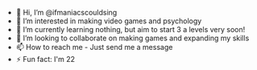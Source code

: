 - 👋 Hi, I’m @ifmaniacscouldsing
- 👀 I’m interested in making video games and psychology
- 🌱 I’m currently learning nothing, but aim to start 3 a levels very soon!
- 💞️ I’m looking to collaborate on making games and expanding my skills
- 📫 How to reach me - Just send me a message
- ⚡ Fun fact: I'm 22

<!---
ifmaniacscouldsing/ifmaniacscouldsing is a ✨ special ✨ repository because its `README.md` (this file) appears on your GitHub profile.
You can click the Preview link to take a look at your changes.
--->
